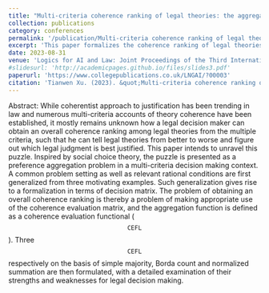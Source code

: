 ```yaml
---
title: "Multi-criteria coherence ranking of legal theories: the aggregation problem and possible solutions"
collection: publications
category: conferences
permalink: '/publication/Multi-criteria coherence ranking of legal theories: the aggregation problem and possible solution'
excerpt: 'This paper formalizes the coherence ranking of legal theories as a multi-criteria decision problem, with some potential solutions proposed.'
date: 2023-08-31
venue: 'Logics for AI and Law: Joint Proceedings of the Third International Workshop on Logics for New-Generation Artificial Intelligence and the International Workshop on Logic, AI and Law. College Publications'
#slidesurl: 'http://academicpages.github.io/files/slides3.pdf'
paperurl: 'https://www.collegepublications.co.uk/LNGAI/?00003'
citation: 'Tianwen Xu. (2023). &quot;Multi-criteria coherence ranking of legal theories: the aggregation problem and possible solution.&quot; <i>Logics for AI and Law: Joint Proceedings of the Third International Workshop on Logics for New-Generation Artificial Intelligence and the International Workshop on Logic, AI and Law</i>. College Publications.'
---
```


Abstract: While coherentist approach to justification has been trending in law and numerous multi-criteria accounts of theory coherence have been established, it mostly remains unknown how a legal decision maker can obtain an overall coherence ranking among legal theories from the multiple criteria, such that he can tell legal theories from better to worse and figure out which legal judgment is best justified. This paper intends to unravel this puzzle. Inspired by social choice theory, the puzzle is presented as a preference aggregation problem in a multi-criteria decision making context. A common problem setting as well as relevant rational conditions are first generalized from three motivating examples. Such generalization gives rise to a formalization in terms of decision matrix. The problem of obtaining an overall coherence ranking is thereby a problem of making appropriate use of the coherence evaluation matrix, and the aggregation function is defined as a coherence evaluation functional ($$\mathtt{CEFL}$$). Three $$\mathtt{CEFL}$$ respectively on the basis of simple majority, Borda count and normalized summation are then formulated, with a detailed examination of their strengths and weaknesses for legal decision making.
